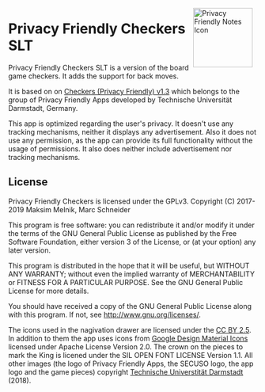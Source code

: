 <img src="https://raw.githubusercontent.com/SecUSo/privacy-friendly-dame/master/fastlane/metadata/android/en-US/images/website_icon.png"
alt="Privacy Friendly Notes Icon"
width="120px"
align="right"
style="float: right; margin-right: 10px;" />

# Privacy Friendly Checkers SLT

Privacy Friendly Checkers SLT is a version of the board game checkers.
It adds the support for back moves.

It is based on on [Checkers (Privacy Friendly) v1.3](https://github.com/SecUSo/privacy-friendly-dame/releases/tag/v1.3) which belongs to the group of Privacy Friendly Apps developed by Technische Universität Darmstadt, Germany.

This app is optimized regarding the user's privacy. It doesn't use any tracking mechanisms, neither it displays any advertisement. Also it does not use any permission, as the app can provide its full functionality without the usage of permissions. It also does neither include advertisement nor tracking mechanisms.

## License

Privacy Friendly Checkers is licensed under the GPLv3.
Copyright (C) 2017-2019  Maksim Melnik, Marc Schneider

This program is free software: you can redistribute it and/or modify
it under the terms of the GNU General Public License as published by
the Free Software Foundation, either version 3 of the License, or
(at your option) any later version.

This program is distributed in the hope that it will be useful,
but WITHOUT ANY WARRANTY; without even the implied warranty of
MERCHANTABILITY or FITNESS FOR A PARTICULAR PURPOSE.  See the
GNU General Public License for more details.

You should have received a copy of the GNU General Public License
along with this program. If not, see <http://www.gnu.org/licenses/>.

The icons used in the nagivation drawer are licensed under the [CC BY 2.5](http://creativecommons.org/licenses/by/2.5/). In addition to them the app uses icons from [Google Design Material Icons](https://design.google.com/icons/index.html) licensed under Apache License Version 2.0. The crown on the pieces to mark the King is licened under the SIL OPEN FONT LICENSE Version 1.1. All other images (the logo of Privacy Friendly Apps, the SECUSO logo, the app logo and the game pieces) copyright [Technische Universtität Darmstadt](www.tu-darmstadt.de) (2018).

